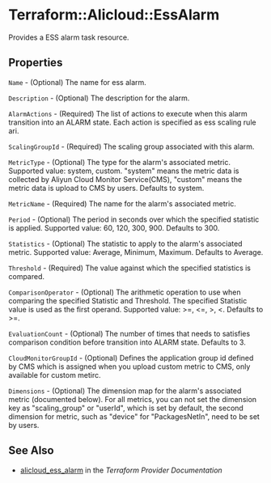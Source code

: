 # Terraform::Alicloud::EssAlarm

Provides a ESS alarm task resource.

## Properties

`Name` - (Optional) The name for ess alarm.

`Description` - (Optional) The description for the alarm.

`AlarmActions` - (Required) The list of actions to execute when this alarm transition into an ALARM state. Each action is specified as ess scaling rule ari.

`ScalingGroupId` - (Required) The scaling group associated with this alarm.

`MetricType` - (Optional) The type for the alarm's associated metric. Supported value: system, custom. "system" means the metric data is collected by Aliyun Cloud Monitor Service(CMS), "custom" means the metric data is upload to CMS by users. Defaults to system.

`MetricName` - (Required) The name for the alarm's associated metric.

`Period` - (Optional) The period in seconds over which the specified statistic is applied. Supported value: 60, 120, 300, 900. Defaults to 300.

`Statistics` - (Optional) The statistic to apply to the alarm's associated metric. Supported value: Average, Minimum, Maximum. Defaults to Average.

`Threshold` - (Required) The value against which the specified statistics is compared.

`ComparisonOperator` - (Optional) The arithmetic operation to use when comparing the specified Statistic and Threshold. The specified Statistic value is used as the first operand. Supported value: >=, <=, >, <. Defaults to >=.

`EvaluationCount` - (Optional) The number of times that needs to satisfies comparison condition before transition into ALARM state. Defaults to 3.

`CloudMonitorGroupId` - (Optional) Defines the application group id defined by CMS which is assigned when you upload custom metric to CMS, only available for custom metirc.

`Dimensions` - (Optional) The dimension map for the alarm's associated metric (documented below). For all metrics, you can not set the dimension key as "scaling_group" or "userId", which is set by default, the second dimension for metric, such as "device" for "PackagesNetIn", need to be set by users.


## See Also

* [alicloud_ess_alarm](https://www.terraform.io/docs/providers/alicloud/r/ess_alarm.html) in the _Terraform Provider Documentation_